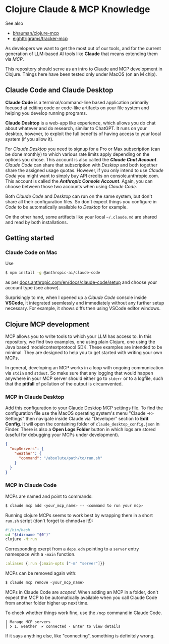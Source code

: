 # Clojure Claude & MCP Knowledge

See also 
- [bhauman/clojure-mcp](https://github.com/bhauman/clojure-mcp)
- [eighttrigrams/tracker-mcp](https://github.com/eighttrigrams/tracker-mcp)

As developers we want to get the most out of our tools,
and for the current generation of LLM-based AI tools like **Claude** 
that means extending them via *MCP*. 

This repository should serve as an intro to Claude and MCP development in Clojure.
Things here have been tested only under MacOS (on an M chip).

## Claude Code and Claude Desktop

**Claude Code** is a terminal/command-line based application primarily focused at editing
code or code-like artifacts on your file system and helping you develop running programs.

**Claude Desktop** is a web-app like experience, which allows you do chat about whatever and 
do research, similar to ChatGPT. It runs on your desktop, however, to exploit the full benefits
of having access to your local system (if you allow it).

For *Claude Desktop* you need to signup for a Pro or Max subscription (can be done monthly) to which
various rate limits apply depending on the options you chose. This account is also called the ***Claude Chat Account***. *Claude Code* can share that subscription
with *Desktop* and both together share the assigned usage quotas. However, if you only intend to use *Claude
Code* you might want to simply buy API credits on console.anthropic.com. This account is called the ***Anthropic Console Account***. 
Again, you can choose between those two accounts when using *Claude Code*.

Both *Claude Code* and *Desktop* can run on the same system, but don't share all their configuration files. So don't expect
things you configure in *Code* to be automatically available to *Desktop* for example.

On the other hand, some artifacts like your local `~/.claude.md` are shared and read by both installations.

## Getting started

### Claude Code on Mac

Use

```sh
$ npm install -g @anthropic-ai/claude-code
```

as per [docs.anthropic.com/en/docs/claude-code/setup](https://docs.anthropic.com/en/docs/claude-code/setup) and choose your account type (see above).

Surprisingly to me, when I opened up a *Claude Code* console inside **VSCode**, it integrated seemlessly and immediately without
any further setup necessary. For example, it shows diffs then using VSCode editor windows.

## Clojure MCP development

MCP allows you to write tools to which your LLM has access to. In this repository, we find two examples, one
using plain Clojure, one using the Java based modelcontextprotocol SDK. These examples are intended to be minimal.
They are designed to help you to get started with writing your own MCPs.

In general, developing an MCP works in a loop with ongoing communication via `stdin` and `stdout`. So make sure that
any logging that would happen anywhere in your MCP server should either go to `stderr` or to a logfile, such that
the **pitfall** of pollution of the output is circumvented.

### MCP in Claude Desktop

Add this configuration to your Claude Desktop MCP settings file.
To find the configuration file use the MacOS operating system's menu  "Claude ->> Settings" then 
navigate inside Claude via "Developer" section to **Edit Config**. 
It will open the containing folder of `claude_desktop_config.json` in Finder. There is also
a **Open Logs Folder** button in which logs are stored (useful for debugging your MCPs under development).

```json
{
  "mcpServers": {
    "weather": {
      "command": "/absolute/path/to/run.sh"
    }
  }
}
```

### MCP in Claude Code

MCPs are named and point to commands:

```sh
$ claude mcp add <your_mcp_name> -- <command to run your mcp>
```

Running clojure MCPs seems to work best by wrapping them in a short `run.sh` script (don't forget to chmod+x it!):

```bash
#!/bin/bash
cd "$(dirname "$0")"
clojure -M:run
```

Corresponding exerpt from a `deps.edn` pointing to a `server` entry namespace with a `-main` function.

```clojure
:aliases {:run {:main-opts ["-m" "server"]}}
```

MCPs can be removed again with:

```sh
$ claude mcp remove <your_mcp_name>
```

MCPs in Claude Code are *scoped*. When adding an MCP in a folder, don't expect the MCP to be automatically 
available when you call Claude Code from another folder higher up next time.

To check whether things work fine, use the `/mcp` command in Claude Code.

```
│ Manage MCP servers  
│ ❯ 1. weather  ✔ connected · Enter to view details
```

If it says anything else, like "connecting", something is definitely wrong.
